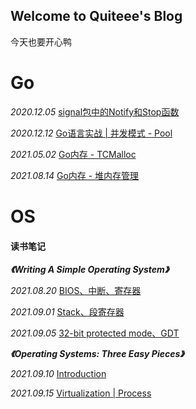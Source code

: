 ## Welcome to Quiteee's Blog

今天也要开心鸭

# Go 
*2020.12.05* [signal包中的Notify和Stop函数](https://quiteee.github.io/go/signal)

*2020.12.12* [Go语言实战 \| 并发模式 - Pool](https://quiteee.github.io/go/pool)

*2021.05.02* [Go内存 - TCMalloc](https://quiteee.github.io/go/tcmalloc)

*2021.08.14* [Go内存 - 堆内存管理](https://quiteee.github.io/go/heap)

# OS

#### **读书笔记**

***《Writing A Simple Operating System》***

*2021.08.20* [BIOS、中断、寄存器](https://quiteee.github.io/os/WritingASimpleOperatingSystem-1)

*2021.09.01* [Stack、段寄存器](https://quiteee.github.io/os/WritingASimpleOperatingSystem-2)

*2021.09.05* [32-bit protected mode、GDT](https://quiteee.github.io/os/WritingASimpleOperatingSystem-3)

***《Operating Systems: Three Easy Pieces》***

*2021.09.10* [Introduction](https://quiteee.github.io/os/OperatingSystemsThreeEasyPieces-1)

*2021.09.15* [Virtualization \| Process](https://quiteee.github.io/os/OperatingSystemsThreeEasyPieces-2)